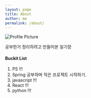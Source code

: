 ```yaml
---
layout: page
title: About
author: me
permalink: /about/
---
```


<img src="{{ site.baseurl }}/assets/profile-placeholder.gif" title="Profile Picture" class="profile">

공부한거 정리하려고 만들어본 일기장

#### Buckit List
1. PS !!!
2. Spring 공부하며 작은 프로젝트 시작하기.
3. javascript !!!
4. React !!!
5. python !!!